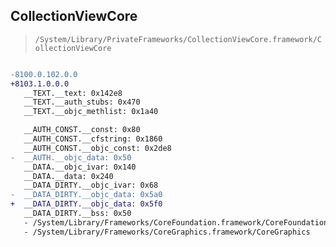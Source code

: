 ## CollectionViewCore

> `/System/Library/PrivateFrameworks/CollectionViewCore.framework/CollectionViewCore`

```diff

-8100.0.102.0.0
+8103.1.0.0.0
   __TEXT.__text: 0x142e8
   __TEXT.__auth_stubs: 0x470
   __TEXT.__objc_methlist: 0x1a40

   __AUTH_CONST.__const: 0x80
   __AUTH_CONST.__cfstring: 0x1860
   __AUTH_CONST.__objc_const: 0x2de8
-  __AUTH.__objc_data: 0x50
   __DATA.__objc_ivar: 0x140
   __DATA.__data: 0x240
   __DATA_DIRTY.__objc_ivar: 0x68
-  __DATA_DIRTY.__objc_data: 0x5a0
+  __DATA_DIRTY.__objc_data: 0x5f0
   __DATA_DIRTY.__bss: 0x50
   - /System/Library/Frameworks/CoreFoundation.framework/CoreFoundation
   - /System/Library/Frameworks/CoreGraphics.framework/CoreGraphics

```
